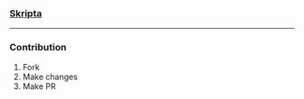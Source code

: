 ### [Skripta](https://skripta.ag1.monster)

---

### Contribution

1. Fork
2. Make changes
3. Make PR
